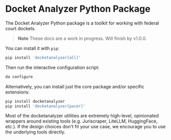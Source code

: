 # Docket Analyzer Python Package

The Docket Analyzer Python package is a toolkit for working with federal court dockets.

> **Note** These docs are a work in progress. Will finish by v1.0.0.

You can install it with `pip`:

```bash
pip install 'docketanalyzer[all]'
```

Then run the interactive configuration script:

```bash
da configure
```

Alternatively, you can install just the core package and/or specific extensions:

```bash
pip install docketanalyzer
pip install 'docketanalyzer[pacer]'
```

Most of the docketanalyzer utilities are extremely high-level, opinionated wrappers around existing tools (e.g. Juriscraper, LiteLLM, HuggingFace, etc.). If the design choices don't fit your use case, we encourage you to use the underlying tools directly.